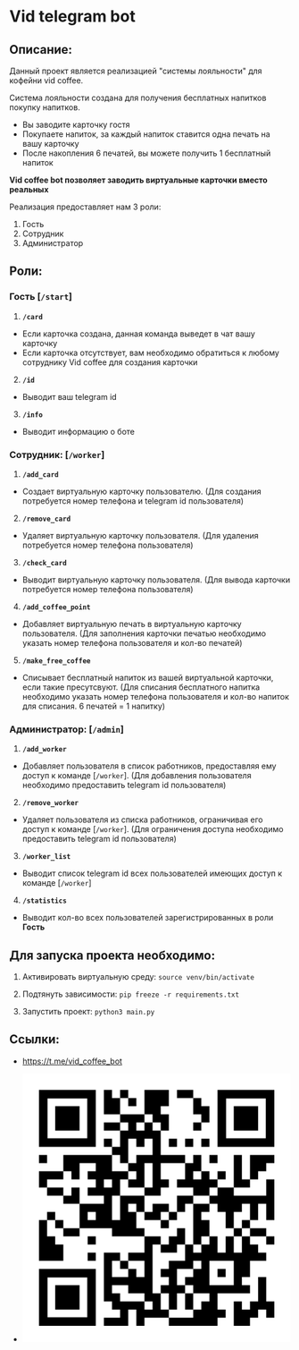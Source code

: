 # Vid telegram bot

## Описание:

Данный проект является реализацией "системы лояльности" для кофейни vid coffee.

Система лояльности создана для получения бесплатных напитков покупку напитков.
- Вы заводите карточку гостя
- Покупаете напиток, за каждый напиток ставится одна печать на вашу карточку
- После накопления 6 печатей, вы можете получить 1 бесплатный напиток

**Vid coffee bot позволяет заводить виртуальные карточки вместо реальных**

Реализация предоставляет нам 3 роли:
1. Гость
2. Сотрудник
3. Администратор

## Роли: 

### Гость [`/start`]

1. **`/card`**
- Если карточка создана, данная команда выведет в чат вашу карточку
- Если карточка отсутствует, вам необходимо обратиться к любому сотруднику Vid coffee для создания карточки

2. **`/id`**
- Выводит ваш telegram id

3. **`/info`**
- Выводит информацию о боте

### Сотрудник: [`/worker`]

1. **`/add_card`**
- Создает виртуальную карточку пользователю. (Для создания потребуется номер телефона и telegram id пользователя)

2. **`/remove_card`**
- Удаляет виртуальную карточку пользователя. (Для удаления потребуется номер телефона пользователя)

3. **`/check_card`**
- Выводит виртуальную карточку пользователя. (Для вывода карточки потребуется номер телефона пользователя)

4. **`/add_coffee_point`**
- Добавляет виртуальную печать в виртуальную карточку пользователя. (Для заполнения карточки печатью необходимо указать номер телефона пользователя и кол-во печатей)

5. **`/make_free_coffee`**
- Списывает бесплатный напиток из вашей виртуальной карточки, если такие пресутсвуют. (Для списания бесплатного напитка необходимо указать номер телефона пользователя и кол-во напиток для списания. 6 печатей = 1 напитку)

### Администратор: [`/admin`]

1. **`/add_worker`**
-  Добавляет пользователя в список работников, предоставляя ему доступ к команде [`/worker`]. (Для добавления пользователя необходимо предоставить telegram id пользователя) 

2. **`/remove_worker`**
- Удаляет пользователя из списка работников, ограничивая его доступ к команде [`/worker`]. (Для ограничения доступа необходимо предоставить telegram id пользователя)

3. **`/worker_list`**
- Выводит список telegram id всех пользователей имеющих доступ к команде [`/worker`]

4. **`/statistics`**
- Выводит кол-во всех пользователей зарегистрированных в роли **Гость**

## Для запуска проекта необходимо:

1. Активировать виртуальную среду:
`source venv/bin/activate`

2. Подтянуть зависимости:
`pip freeze -r requirements.txt`

3. Запустить проект:
`python3 main.py`

## Ссылки:

- <https://t.me/vid_coffee_bot>

- ![QR code](./static/vid-coffe-qr-code.png)
